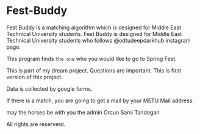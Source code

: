# Fest-Buddy
Fest Buddy is a matching algorithm which is designed for Middle East Technical University students.
Fest Buddy is designed for Middle East Technical University students who follows @odtudeepdarkhub instagram page. 

This program finds `the one` who you would like to go to Spring Fest. 

This is part of my dream project. Questions are important. This is first version of this project.

Data is collected by google forms. 

If there is a match, you are going to get a mail by your METU Mail address. 

may the horses be with you
the admin
Orcun Sami Tandogan

All rights are reserverd.  
